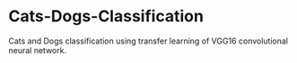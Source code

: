 # Cats-Dogs-Classification
Cats and Dogs classification using transfer learning of VGG16 convolutional neural network. 
